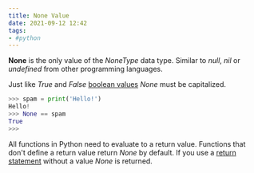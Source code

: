 ```yaml
---
title: None Value
date: 2021-09-12 12:42
tags:
- #python
---
```


**None** is the only value of the _NoneType_ data type. Similar to _null_, _nil_
or _undefined_ from other programming languages.

Just like _True_ and _False_ [boolean values](20210910210804-boolean-values.md)
_None_ must be capitalized.

```python
>>> spam = print('Hello!')
Hello!
>>> None == spam
True
>>>
```

All functions in Python need to evaluate to a return value. Functions that don't
define a return value return _None_ by default. If you use a [return
statement](20210912123059-return-statement.md) without a value _None_ is
returned.

